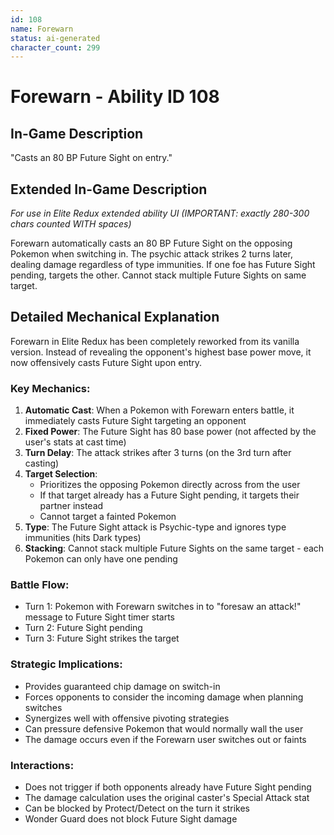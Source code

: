 ```yaml
---
id: 108
name: Forewarn
status: ai-generated
character_count: 299
---
```


# Forewarn - Ability ID 108

## In-Game Description
"Casts an 80 BP Future Sight on entry."

## Extended In-Game Description
*For use in Elite Redux extended ability UI (IMPORTANT: exactly 280-300 chars counted WITH spaces)*

Forewarn automatically casts an 80 BP Future Sight on the opposing Pokemon when switching in. The psychic attack strikes 2 turns later, dealing damage regardless of type immunities. If one foe has Future Sight pending, targets the other. Cannot stack multiple Future Sights on same target.

## Detailed Mechanical Explanation

Forewarn in Elite Redux has been completely reworked from its vanilla version. Instead of revealing the opponent's highest base power move, it now offensively casts Future Sight upon entry.

### Key Mechanics:
1. **Automatic Cast**: When a Pokemon with Forewarn enters battle, it immediately casts Future Sight targeting an opponent
2. **Fixed Power**: The Future Sight has 80 base power (not affected by the user's stats at cast time)
3. **Turn Delay**: The attack strikes after 3 turns (on the 3rd turn after casting)
4. **Target Selection**: 
   - Prioritizes the opposing Pokemon directly across from the user
   - If that target already has a Future Sight pending, it targets their partner instead
   - Cannot target a fainted Pokemon
5. **Type**: The Future Sight attack is Psychic-type and ignores type immunities (hits Dark types)
6. **Stacking**: Cannot stack multiple Future Sights on the same target - each Pokemon can only have one pending

### Battle Flow:
- Turn 1: Pokemon with Forewarn switches in to "foresaw an attack!" message to Future Sight timer starts
- Turn 2: Future Sight pending
- Turn 3: Future Sight strikes the target

### Strategic Implications:
- Provides guaranteed chip damage on switch-in
- Forces opponents to consider the incoming damage when planning switches
- Synergizes well with offensive pivoting strategies
- Can pressure defensive Pokemon that would normally wall the user
- The damage occurs even if the Forewarn user switches out or faints

### Interactions:
- Does not trigger if both opponents already have Future Sight pending
- The damage calculation uses the original caster's Special Attack stat
- Can be blocked by Protect/Detect on the turn it strikes
- Wonder Guard does not block Future Sight damage